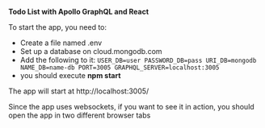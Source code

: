 **Todo List with Apollo GraphQL and React**

To start the app, you need to:
- Create a file named .env
- Set up a database on cloud.mongodb.com
- Add the following to it:
  ```USER_DB=user PASSWORD_DB=pass URI_DB=mongodb NAME_DB=name-db PORT=3005 GRAPHQL_SERVER=localhost:3005```
- you should execute **npm start**

The app will start at http://localhost:3005/

Since the app uses websockets, if you want to see it in action, you should open the app in two different browser tabs